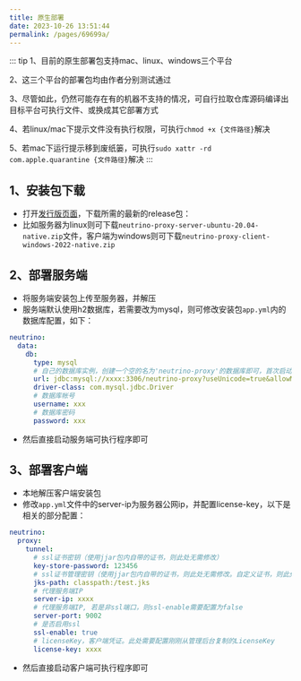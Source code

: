 ```yaml
---
title: 原生部署
date: 2023-10-26 13:51:44
permalink: /pages/69699a/
---
```


::: tip
1、目前的原生部署包支持mac、linux、windows三个平台

2、这三个平台的部署包均由作者分别测试通过

3、尽管如此，仍然可能存在有的机器不支持的情况，可自行拉取仓库源码编译出目标平台可执行文件、或换成其它部署方式

4、若linux/mac下提示文件没有执行权限，可执行`chmod +x {文件路径}`解决

5、若mac下运行提示移到废纸篓，可执行`sudo xattr -rd com.apple.quarantine {文件路径}`解决
:::

## 1、安装包下载
- 打开[发行版页面](https://gitee.com/dromara/neutrino-proxy/releases)，下载所需的最新的release包：
- 比如服务器为linux则可下载`neutrino-proxy-server-ubuntu-20.04-native.zip`文件，客户端为windows则可下载`neutrino-proxy-client-windows-2022-native.zip`

## 2、部署服务端
- 将服务端安装包上传至服务器，并解压
- 服务端默认使用h2数据库，若需要改为mysql，则可修改安装包`app.yml`内的数据库配置，如下：
```yml
neutrino:
  data:
    db:
      type: mysql
      # 自己的数据库实例，创建一个空的名为'neutrino-proxy'的数据库即可，首次启动服务端会自动初始化
      url: jdbc:mysql://xxxx:3306/neutrino-proxy?useUnicode=true&allowMultiQueries=true&useAffectedRows=true&useSSL=false
      driver-class: com.mysql.jdbc.Driver
      # 数据库帐号
      username: xxx
      # 数据库密码
      password: xxx
```
- 然后直接启动服务端可执行程序即可

## 3、部署客户端
- 本地解压客户端安装包
- 修改`app.yml`文件中的server-ip为服务器公网ip，并配置license-key，以下是相关的部分配置：
```yml
neutrino:
  proxy:
    tunnel:
      # ssl证书密钥（使用jjar包内自带的证书，则此处无需修改）
      key-store-password: 123456
      # ssl证书管理密钥（使用jjar包内自带的证书，则此处无需修改。自定义证书，则此处配置对应的路径）
      jks-path: classpath:/test.jks
      # 代理服务端IP
      server-ip: xxxx
      # 代理服务端IP, 若是非ssl端口，则ssl-enable需要配置为false
      server-port: 9002
      # 是否启用ssl
      ssl-enable: true
      # licenseKey，客户端凭证。此处需要配置刚刚从管理后台复制的LicenseKey
      license-key: xxxx
```
- 然后直接启动客户端可执行程序即可
